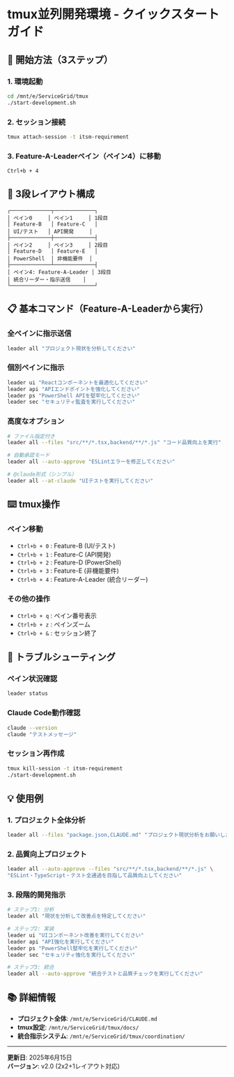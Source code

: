# tmux並列開発環境 - クイックスタートガイド

## 🚀 開始方法（3ステップ）

### 1. 環境起動
```bash
cd /mnt/e/ServiceGrid/tmux
./start-development.sh
```

### 2. セッション接続
```bash
tmux attach-session -t itsm-requirement
```

### 3. Feature-A-Leaderペイン（ペイン4）に移動
```
Ctrl+b + 4
```

## 🎯 3段レイアウト構成

```
┌─────────────┬─────────────┐
│ ペイン0     │ ペイン1     │ 1段目
│ Feature-B   │ Feature-C   │
│ UI/テスト   │ API開発     │
├─────────────┼─────────────┤
│ ペイン2     │ ペイン3     │ 2段目  
│ Feature-D   │ Feature-E   │
│ PowerShell  │ 非機能要件  │
├─────────────┴─────────────┤
│ ペイン4: Feature-A-Leader │ 3段目
│ 統合リーダー・指示送信    │
└───────────────────────────┘
```

## 📋 基本コマンド（Feature-A-Leaderから実行）

### 全ペインに指示送信
```bash
leader all "プロジェクト現状を分析してください"
```

### 個別ペインに指示
```bash
leader ui "Reactコンポーネントを最適化してください"
leader api "APIエンドポイントを強化してください"  
leader ps "PowerShell APIを堅牢化してください"
leader sec "セキュリティ監査を実行してください"
```

### 高度なオプション
```bash
# ファイル指定付き
leader all --files "src/**/*.tsx,backend/**/*.js" "コード品質向上を実行"

# 自動承認モード
leader all --auto-approve "ESLintエラーを修正してください"

# @claude形式（シンプル）
leader all --at-claude "UIテストを実行してください"
```

## ⌨️ tmux操作

### ペイン移動
- `Ctrl+b + 0` : Feature-B (UI/テスト)
- `Ctrl+b + 1` : Feature-C (API開発)
- `Ctrl+b + 2` : Feature-D (PowerShell)
- `Ctrl+b + 3` : Feature-E (非機能要件)
- `Ctrl+b + 4` : Feature-A-Leader (統合リーダー)

### その他の操作
- `Ctrl+b + q` : ペイン番号表示
- `Ctrl+b + z` : ペインズーム
- `Ctrl+b + &` : セッション終了

## 🔧 トラブルシューティング

### ペイン状況確認
```bash
leader status
```

### Claude Code動作確認
```bash
claude --version
claude "テストメッセージ"
```

### セッション再作成
```bash
tmux kill-session -t itsm-requirement
./start-development.sh
```

## 💡 使用例

### 1. プロジェクト全体分析
```bash
leader all --files "package.json,CLAUDE.md" "プロジェクト現状分析をお願いします"
```

### 2. 品質向上プロジェクト
```bash
leader all --auto-approve --files "src/**/*.tsx,backend/**/*.js" \
"ESLint・TypeScript・テスト全通過を目指して品質向上してください"
```

### 3. 段階的開発指示
```bash
# ステップ1: 分析
leader all "現状を分析して改善点を特定してください"

# ステップ2: 実装
leader ui "UIコンポーネント改善を実行してください"
leader api "API強化を実行してください"
leader ps "PowerShell堅牢化を実行してください"
leader sec "セキュリティ強化を実行してください"

# ステップ3: 統合
leader all --auto-approve "統合テストと品質チェックを実行してください"
```

## 📚 詳細情報

- **プロジェクト全体**: `/mnt/e/ServiceGrid/CLAUDE.md`
- **tmux設定**: `/mnt/e/ServiceGrid/tmux/docs/`
- **統合指示システム**: `/mnt/e/ServiceGrid/tmux/coordination/`

---
**更新日**: 2025年6月15日  
**バージョン**: v2.0 (2x2+1レイアウト対応)